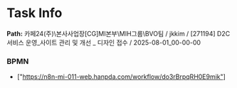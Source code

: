 # Task Info

**Path:** 카페24(주)\본사사업장\[CG]MI본부\MIH그룹\BVO팀 / jkkim / [271194] D2C 서비스 운영_사이트 관리 및 개선 _ 디자인 접수 / 2025-08-01_00-00-00

### BPMN
- ["https://n8n-mi-011-web.hanpda.com/workflow/do3rBrpqRH0E9mik"]

